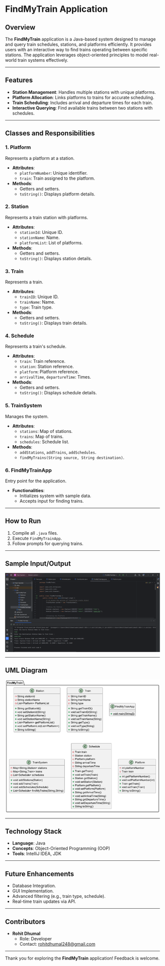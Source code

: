 # FindMyTrain Application

## Overview
The **FindMyTrain** application is a Java-based system designed to manage and query train schedules, stations, and platforms efficiently. It provides users with an interactive way to find trains operating between specific stations. The application leverages object-oriented principles to model real-world train systems effectively.

---

## Features
- **Station Management**: Handles multiple stations with unique platforms.
- **Platform Allocation**: Links platforms to trains for accurate scheduling.
- **Train Scheduling**: Includes arrival and departure times for each train.
- **Interactive Querying**: Find available trains between two stations with schedules.

---

## Classes and Responsibilities

### 1. Platform
Represents a platform at a station.
- **Attributes**:
  - `platformNumber`: Unique identifier.
  - `train`: Train assigned to the platform.
- **Methods**:
  - Getters and setters.
  - `toString()`: Displays platform details.

### 2. Station
Represents a train station with platforms.
- **Attributes**:
  - `stationId`: Unique ID.
  - `stationName`: Name.
  - `platformList`: List of platforms.
- **Methods**:
  - Getters and setters.
  - `toString()`: Displays station details.

### 3. Train
Represents a train.
- **Attributes**:
  - `trainID`: Unique ID.
  - `trainName`: Name.
  - `type`: Train type.
- **Methods**:
  - Getters and setters.
  - `toString()`: Displays train details.

### 4. Schedule
Represents a train's schedule.
- **Attributes**:
  - `train`: Train reference.
  - `station`: Station reference.
  - `platform`: Platform reference.
  - `arrivalTime`, `departureTime`: Times.
- **Methods**:
  - Getters and setters.
  - `toString()`: Displays schedule details.

### 5. TrainSystem
Manages the system.
- **Attributes**:
  - `stations`: Map of stations.
  - `trains`: Map of trains.
  - `schedules`: Schedule list.
- **Methods**:
  - `addStations`, `addTrains`, `addSchedules`.
  - `findMyTrains(String source, String destination)`.

### 6. FindMyTrainApp
Entry point for the application.
- **Functionalities**:
  - Initializes system with sample data.
  - Accepts input for finding trains.

---

## How to Run
1. Compile all `.java` files.
2. Execute `FindMyTrainApp`.
3. Follow prompts for querying trains.

---

## Sample Input/Output

![image alt](https://github.com/rohitdhumal-24/Core-Java-Project-2/blob/8c995275460af1fdf9b9ae5f173714d191889733/TrainManagement.png)

---

## UML Diagram

![image alt](https://github.com/rohitdhumal-24/Core-Java-Project-2/blob/0f7fa73bfc574e00ec0f5c8d737caf50d4b02dde/TrainSystemUML.png)

---

## Technology Stack
- **Language**: Java
- **Concepts**: Object-Oriented Programming (OOP)
- **Tools**: IntelliJ IDEA, JDK

---

## Future Enhancements
- Database Integration.
- GUI Implementation.
- Advanced filtering (e.g., train type, schedule).
- Real-time train updates via API.

---

## Contributors
- **Rohit Dhumal**
  - Role: Developer
  - Contact: rohitdhumal248@gmail.com

---

Thank you for exploring the **FindMyTrain** application! Feedback is welcome.


